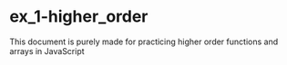 # ex_1-higher_order
This document is purely made for practicing higher order functions and arrays in JavaScript
